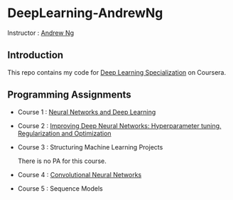 # DeepLearning-AndrewNg

Instructor : [Andrew Ng](http://www.andrewng.org)

## Introduction
This repo contains my code for [Deep Learning Specialization](https://www.coursera.org/specializations/deep-learning) on Coursera.

## Programming Assignments
* Course 1 : [Neural Networks and Deep Learning](https://github.com/WxxShirley/DeepLearning-AndrewNg/tree/master/C1)
  
 * Course 2 : [Improving Deep Neural Networks: Hyperparameter tuning, Regularization and Optimization](https://github.com/WxxShirley/DeepLearning-AndrewNg/tree/master/C2)
   
 * Course 3 : Structuring Machine Learning Projects
 
   There is no PA for this course. 
 
 * Course 4 : [Convolutional Neural Networks](https://github.com/WxxShirley/DeepLearning-AndrewNg/tree/master/C4)
 
 * Course 5 : Sequence Models
   
